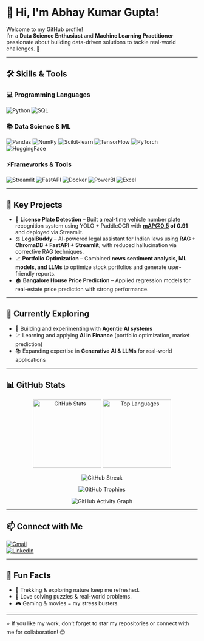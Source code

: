 # 👋 Hi, I'm Abhay Kumar Gupta!    

Welcome to my GitHub profile!  
I’m a **Data Science Enthusiast** and **Machine Learning Practitioner** passionate about building data-driven solutions to tackle real-world challenges. 🚀  

---

## 🛠️ Skills & Tools  

### 💻 Programming Languages  
![Python](https://img.shields.io/badge/Python-3776AB?style=for-the-badge&logo=python&logoColor=white) 
![SQL](https://img.shields.io/badge/SQL-4479A1?style=for-the-badge&logo=postgresql&logoColor=white) 

### 📚 Data Science & ML  
![Pandas](https://img.shields.io/badge/Pandas-150458?style=for-the-badge&logo=pandas&logoColor=white) 
![NumPy](https://img.shields.io/badge/NumPy-013243?style=for-the-badge&logo=numpy&logoColor=white) 
![Scikit-learn](https://img.shields.io/badge/Scikit--learn-F7931E?style=for-the-badge&logo=scikit-learn&logoColor=white) 
![TensorFlow](https://img.shields.io/badge/TensorFlow-FF6F00?style=for-the-badge&logo=tensorflow&logoColor=white) 
![PyTorch](https://img.shields.io/badge/PyTorch-EE4C2C?style=for-the-badge&logo=pytorch&logoColor=white) 
![HuggingFace](https://img.shields.io/badge/HuggingFace-FFD21E?style=for-the-badge&logo=huggingface&logoColor=black) 

### ⚡Frameworks & Tools  
![Streamlit](https://img.shields.io/badge/Streamlit-FF4B4B?style=for-the-badge&logo=streamlit&logoColor=white) 
![FastAPI](https://img.shields.io/badge/FastAPI-009688?style=for-the-badge&logo=fastapi&logoColor=white) 
![Docker](https://img.shields.io/badge/Docker-2496ED?style=for-the-badge&logo=docker&logoColor=white) 
![PowerBI](https://img.shields.io/badge/PowerBI-F2C811?style=for-the-badge&logo=powerbi&logoColor=black) 
![Excel](https://img.shields.io/badge/Excel-217346?style=for-the-badge&logo=microsoftexcel&logoColor=white) 

---

## 🌟 Key Projects  

- 🚗 **License Plate Detection** – Built a real-time vehicle number plate recognition system using YOLO + PaddleOCR with **mAP@0.5 of 0.91** and deployed via Streamlit.  
- ⚖️ **LegalBuddy** – AI-powered legal assistant for Indian laws using **RAG + ChromaDB + FastAPI + Streamlit**, with reduced hallucination via corrective RAG techniques.  
- 📈 **Portfolio Optimization** – Combined **news sentiment analysis, ML models, and LLMs** to optimize stock portfolios and generate user-friendly reports.  
- 🏠 **Bangalore House Price Prediction** – Applied regression models for real-estate price prediction with strong performance.  

---

## 🌱 Currently Exploring  

- 🤖 Building and experimenting with **Agentic AI systems**  
- 💹 Learning and applying **AI in Finance** (portfolio optimization, market prediction)  
- 📚 Expanding expertise in **Generative AI & LLMs** for real-world applications  

---

## 📊 GitHub Stats  

<p align="center">
  <!-- Profile Stats -->
  <img src="https://github-readme-stats.vercel.app/api?username=ABHAY2405&show_icons=true&theme=tokyonight" alt="GitHub Stats" height="180"/>
  
  <!-- Top Languages -->
  <img src="https://github-readme-stats.vercel.app/api/top-langs/?username=ABHAY2405&layout=compact&theme=tokyonight" alt="Top Languages" height="180"/>
</p>

<p align="center">
  <!-- Streak Stats -->
  <img src="https://streak-stats.demolab.com?user=ABHAY2405&theme=tokyonight&hide_border=true" alt="GitHub Streak"/>
</p>

<p align="center">
  <!-- Trophies -->
  <img src="https://github-profile-trophy.vercel.app/?username=ABHAY2405&theme=tokyonight&no-frame=true&row=1&column=6" alt="GitHub Trophies"/>
</p>

<p align="center">
  <!-- Activity Graph -->
  <img src="https://github-readme-activity-graph.vercel.app/graph?username=ABHAY2405&theme=tokyo-night" alt="GitHub Activity Graph"/>
</p>

---

## 📫 Connect with Me  

[![Gmail](https://img.shields.io/badge/Gmail-D14836?logo=gmail&logoColor=white&style=flat)](mailto:suryaa.baid@gmail.com)  
[![LinkedIn](https://img.shields.io/badge/LinkedIn-0077B5?logo=linkedin&logoColor=white&style=flat)](https://linkedin.com/in/suryaprakashbaid)

---

## 🧡 Fun Facts  

- 🚴 Trekking & exploring nature keep me refreshed.  
- 🧩 Love solving puzzles & real-world problems.  
- 🎮 Gaming & movies = my stress busters.  

---

⭐ If you like my work, don’t forget to star my repositories or connect with me for collaboration! 😊
